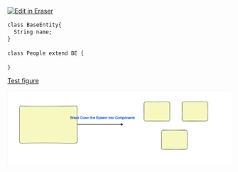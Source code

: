 <p><a target="_blank" href="https://app.eraser.io/workspace/0xGZZwX0ExTPrtfat6tL" id="edit-in-eraser-github-link"><img alt="Edit in Eraser" src="https://firebasestorage.googleapis.com/v0/b/second-petal-295822.appspot.com/o/images%2Fgithub%2FOpen%20in%20Eraser.svg?alt=media&amp;token=968381c8-a7e7-472a-8ed6-4a6626da5501"></a></p>

```
class BaseEntity{
  String name;
}

class People extend BE {
  
}
```
[﻿Test figure](https://app.eraser.io/workspace/0xGZZwX0ExTPrtfat6tL?elements=c3BLdjtDPBWp_36YQFgYnw) 



![Test figure](/.eraser/0xGZZwX0ExTPrtfat6tL___qnB6tOkrttS5pifXKfvMtsnVb153___---figure---zbIXBsAFS_B0kOqyEq4mv---figure---c3BLdjtDPBWp_36YQFgYnw.png "Test figure")




<!--- Eraser file: https://app.eraser.io/workspace/0xGZZwX0ExTPrtfat6tL --->